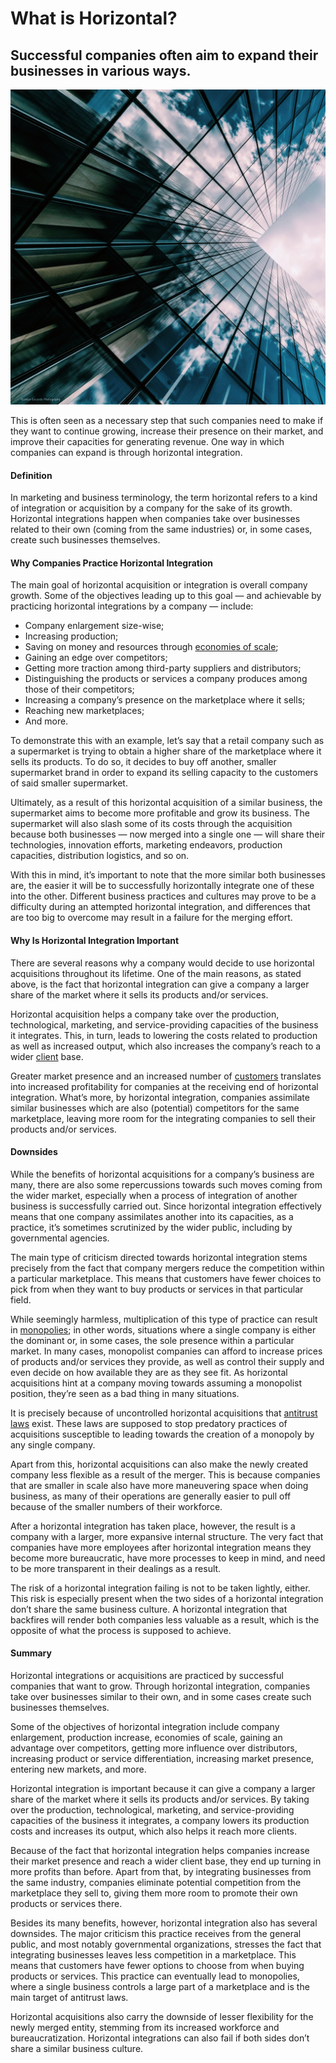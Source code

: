 # What is Horizontal?

## Successful companies often aim to expand their businesses in various ways. 

![Horizontal](./img/paris-glass-reflection-vanishing-point_t20_wmgxpL.jpeg)

This is often seen as a necessary step that such companies need to make if they want to continue growing, increase their presence on their market, and improve their capacities for generating revenue. One way in which companies can expand is through horizontal integration.

#### Definition

In marketing and business terminology, the term horizontal refers to a kind of integration or acquisition by a company for the sake of its growth. Horizontal integrations happen when companies take over businesses related to their own (coming from the same industries) or, in some cases, create such businesses themselves.

#### Why Companies Practice Horizontal Integration

The main goal of horizontal acquisition or integration is overall company growth. Some of the objectives leading up to this goal — and achievable by practicing horizontal integrations by a company — include:

* Company enlargement size-wise;
* Increasing production;
* Saving on money and resources through [economies of scale](https://www.thebalance.com/economies-of-scale-3305926);
* Gaining an edge over competitors;
* Getting more traction among third-party suppliers and distributors;
* Distinguishing the products or services a company produces among those of their competitors;
* Increasing a company’s presence on the marketplace where it sells;
* Reaching new marketplaces;
* And more.

To demonstrate this with an example, let’s say that a retail company such as a supermarket is trying to obtain a higher share of the marketplace where it sells its products. To do so, it decides to buy off another, smaller supermarket brand in order to expand its selling capacity to the customers of said smaller supermarket.

Ultimately, as a result of this horizontal acquisition of a similar business, the supermarket aims to become more profitable and grow its business. The supermarket will also slash some of its costs through the acquisition because both businesses — now merged into a single one — will share their technologies, innovation efforts, marketing endeavors, production capacities, distribution logistics, and so on.

With this in mind, it’s important to note that the more similar both businesses are, the easier it will be to successfully horizontally integrate one of these into the other. Different business practices and cultures may prove to be a difficulty during an attempted horizontal integration, and differences that are too big to overcome may result in a failure for the merging effort.

#### Why Is Horizontal Integration Important

There are several reasons why a company would decide to use horizontal acquisitions throughout its lifetime. One of the main reasons, as stated above, is the fact that horizontal integration can give a company a larger share of the market where it sells its products and/or services.

Horizontal acquisition helps a company take over the production, technological, marketing, and service-providing capacities of the business it integrates. This, in turn, leads to lowering the costs related to production as well as increased output, which also increases the company’s reach to a wider [client](https://rev.team/kb/what-is-a-client) base.

Greater market presence and an increased number of [customers](https://rev.team/kb/what-is-buyer) translates into increased profitability for companies at the receiving end of horizontal integration. What’s more, by horizontal integration, companies assimilate similar businesses which are also (potential) competitors for the same marketplace, leaving more room for the integrating companies to sell their products and/or services.

#### Downsides

While the benefits of horizontal acquisitions for a company’s business are many, there are also some repercussions towards such moves coming from the wider market, especially when a process of integration of another business is successfully carried out. Since horizontal integration effectively means that one company assimilates another into its capacities, as a practice, it’s sometimes scrutinized by the wider public, including by governmental agencies.

The main type of criticism directed towards horizontal integration stems precisely from the fact that company mergers reduce the competition within a particular marketplace. This means that customers have fewer choices to pick from when they want to buy products or services in that particular field.

While seemingly harmless, multiplication of this type of practice can result in [monopolies](https://economictimes.indiatimes.com/definition/monopoly); in other words, situations where a single company is either the dominant or, in some cases, the sole presence within a particular market. In many cases, monopolist companies can afford to increase prices of products and/or services they provide, as well as control their supply and even decide on how available they are as they see fit. As horizontal acquisitions hint at a company moving towards assuming a monopolist position, they’re seen as a bad thing in many situations.

It is precisely because of uncontrolled horizontal acquisitions that [antitrust laws](https://www.uschamber.com/antitrust-laws) exist. These laws are supposed to stop predatory practices of acquisitions susceptible to leading towards the creation of a monopoly by any single company.

Apart from this, horizontal acquisitions can also make the newly created company less flexible as a result of the merger. This is because companies that are smaller in scale also have more maneuvering space when doing business, as many of their operations are generally easier to pull off because of the smaller numbers of their workforce.

After a horizontal integration has taken place, however, the result is a company with a larger, more expansive internal structure. The very fact that companies have more employees after horizontal integration means they become more bureaucratic, have more processes to keep in mind, and need to be more transparent in their dealings as a result.

The risk of a horizontal integration failing is not to be taken lightly, either. This risk is especially present when the two sides of a horizontal integration don’t share the same business culture. A horizontal integration that backfires will render both companies less valuable as a result, which is the opposite of what the process is supposed to achieve.

#### Summary

Horizontal integrations or acquisitions are practiced by successful companies that want to grow. Through horizontal integration, companies take over businesses similar to their own, and in some cases create such businesses themselves.

Some of the objectives of horizontal integration include company enlargement, production increase, economies of scale, gaining an advantage over competitors, getting more influence over distributors, increasing product or service differentiation, increasing market presence, entering new markets, and more.

Horizontal integration is important because it can give a company a larger share of the market where it sells its products and/or services. By taking over the production, technological, marketing, and service-providing capacities of the business it integrates, a company lowers its production costs and increases its output, which also helps it reach more clients.

Because of the fact that horizontal integration helps companies increase their market presence and reach a wider client base, they end up turning in more profits than before. Apart from that, by integrating businesses from the same industry, companies eliminate potential competition from the marketplace they sell to, giving them more room to promote their own products or services there.

Besides its many benefits, however, horizontal integration also has several downsides. The major criticism this practice receives from the general public, and most notably governmental organizations, stresses the fact that integrating businesses leaves less competition in a marketplace. This means that customers have fewer options to choose from when buying products or services. This practice can eventually lead to monopolies, where a single business controls a large part of a marketplace and is the main target of antitrust laws.

Horizontal acquisitions also carry the downside of lesser flexibility for the newly merged entity, stemming from its increased workforce and bureaucratization. Horizontal integrations can also fail if both sides don’t share a similar business culture.